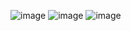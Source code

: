 ![image](https://user-images.githubusercontent.com/66400022/220377454-6fbdf910-54f9-4deb-a0a5-564e831376bc.png)
![image](https://user-images.githubusercontent.com/66400022/220377616-bc7f294e-fbc8-485d-a3fd-4855d6477482.png)
![image](https://user-images.githubusercontent.com/66400022/220377718-97ea8947-a32c-4dd8-957a-9f7df467f7fc.png)
